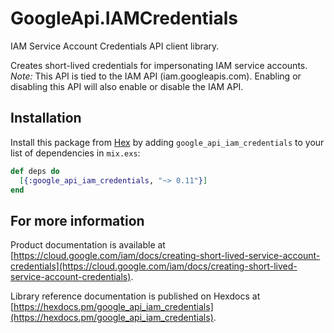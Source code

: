# GoogleApi.IAMCredentials

IAM Service Account Credentials API client library.

 Creates short-lived credentials for impersonating IAM service accounts. *Note:* This API is tied to the IAM API (iam.googleapis.com). Enabling or disabling this API will also enable or disable the IAM API. 

## Installation

Install this package from [Hex](https://hex.pm) by adding
`google_api_iam_credentials` to your list of dependencies in `mix.exs`:

```elixir
def deps do
  [{:google_api_iam_credentials, "~> 0.11"}]
end
```

## For more information

Product documentation is available at [https://cloud.google.com/iam/docs/creating-short-lived-service-account-credentials](https://cloud.google.com/iam/docs/creating-short-lived-service-account-credentials).

Library reference documentation is published on Hexdocs at
[https://hexdocs.pm/google_api_iam_credentials](https://hexdocs.pm/google_api_iam_credentials).
